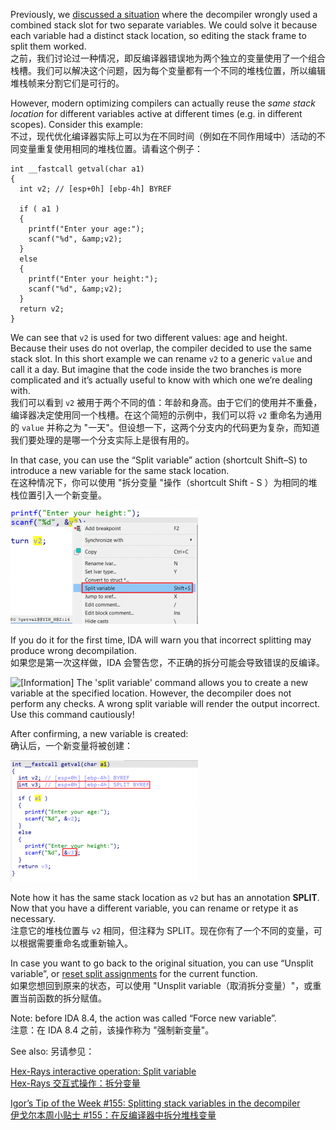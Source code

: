 Previously, we [discussed a situation](https://hex-rays.com/blog/igors-tip-of-the-week-155-splitting-stack-variables-in-the-decompiler/) where the decompiler wrongly used a combined stack slot for two separate variables. We could solve it because each variable had a distinct stack location, so editing the stack frame to split them worked.  
之前，我们讨论过一种情况，即反编译器错误地为两个独立的变量使用了一个组合栈槽。我们可以解决这个问题，因为每个变量都有一个不同的堆栈位置，所以编辑堆栈帧来分割它们是可行的。

However, modern optimizing compilers can actually reuse the _same stack location_ for different variables active at different times (e.g. in different scopes). Consider this example:  
不过，现代优化编译器实际上可以为在不同时间（例如在不同作用域中）活动的不同变量重复使用相同的堆栈位置。请看这个例子：

```
int __fastcall getval(char a1)
{
  int v2; // [esp+0h] [ebp-4h] BYREF

  if ( a1 )
  {
    printf("Enter your age:");
    scanf("%d", &amp;v2);
  }
  else
  {
    printf("Enter your height:");
    scanf("%d", &amp;v2);
  }
  return v2;
}
```

We can see that `v2` is used for two different values: age and height. Because their uses do not overlap, the compiler decided to use the same stack slot. In this short example we can rename `v2` to a generic `value` and call it a day. But imagine that the code inside the two branches is more complicated and it’s actually useful to know with which one we’re dealing with.  
我们可以看到 `v2` 被用于两个不同的值：年龄和身高。由于它们的使用并不重叠，编译器决定使用同一个栈槽。在这个简短的示例中，我们可以将 `v2` 重命名为通用的 `value` 并称之为 "一天"。但设想一下，这两个分支内的代码更为复杂，而知道我们要处理的是哪一个分支实际上是很有用的。

In that case, you can use the “Split variable” action (shortcult Shift–S) to introduce a new variable for the same stack location.  
在这种情况下，你可以使用 "拆分变量 "操作（shortcult Shift - S ）为相同的堆栈位置引入一个新变量。

![](assets/2024/02/stkvar1-300x183.png)

If you do it for the first time, IDA will warn you that incorrect splitting may produce wrong decompilation.  
如果您是第一次这样做，IDA 会警告您，不正确的拆分可能会导致错误的反编译。

![[Information]
The 'split variable' command allows you to create
a new variable at the specified location.
However, the decompiler does not perform any checks.
A wrong split variable will render the output incorrect.
Use this command cautiously!](assets/2024/02/stkvar2-300x161.png)

After confirming, a new variable is created:  
确认后，一个新变量将被创建：

![](assets/2024/02/stkvar3-300x194.png)

Note how it has the same stack location as `v2` but has an annotation **SPLIT**. Now that you have a different variable, you can rename or retype it as necessary.  
注意它的堆栈位置与 `v2` 相同，但注释为 SPLIT。现在你有了一个不同的变量，可以根据需要重命名或重新输入。

In case you want to go back to the original situation, you can use “Unsplit variable”, or [reset split assignments](https://hex-rays.com/blog/igors-tip-of-the-week-102-resetting-decompiler-information/) for the current function.  
如果您想回到原来的状态，可以使用 "Unsplit variable（取消拆分变量）"，或重置当前函数的拆分赋值。

Note: before IDA 8.4, the action was called “Force new variable”.  
注意：在 IDA 8.4 之前，该操作称为 "强制新变量"。

See also: 另请参见：

[Hex-Rays interactive operation: Split variable  
Hex-Rays 交互式操作：拆分变量](https://hex-rays.com/products/decompiler/manual/cmd_split_lvar.shtml)

[Igor’s Tip of the Week #155: Splitting stack variables in the decompiler  
伊戈尔本周小贴士 #155：在反编译器中拆分堆栈变量](https://hex-rays.com/blog/igors-tip-of-the-week-155-splitting-stack-variables-in-the-decompiler/)